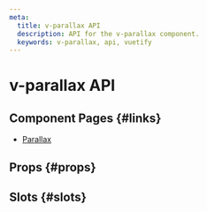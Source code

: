 ```yaml
---
meta:
  title: v-parallax API
  description: API for the v-parallax component.
  keywords: v-parallax, api, vuetify
---
```


# v-parallax API

<entry-ad />

## Component Pages {#links}

- [Parallax](components/parallax)

## Props {#props}

<api-section name="v-parallax" section="props" />

## Slots {#slots}

<api-section name="v-parallax" section="slots" />

<backmatter />
